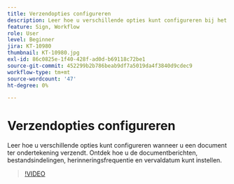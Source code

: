 ```yaml
---
title: Verzendopties configureren
description: Leer hoe u verschillende opties kunt configureren bij het verzenden van een document ter ondertekening
feature: Sign, Workflow
role: User
level: Beginner
jira: KT-10980
thumbnail: KT-10980.jpg
exl-id: 86c0825e-1f40-428f-ad0d-b69118c72be1
source-git-commit: 452299b2b786beab9df7a5019da4f3840d9cdec9
workflow-type: tm+mt
source-wordcount: '47'
ht-degree: 0%

---
```


# Verzendopties configureren

Leer hoe u verschillende opties kunt configureren wanneer u een document ter ondertekening verzendt. Ontdek hoe u de documentberichten, bestandsindelingen, herinneringsfrequentie en vervaldatum kunt instellen.

>[!VIDEO](https://video.tv.adobe.com/v/346675?quality=12&learn=on&hidetitle=true)
